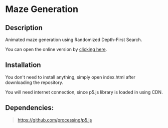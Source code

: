 # Maze Generation

## Description

Animated maze generation using Randomized Depth-First Search.

You can open the online version by [clicking here](https://kasperado.github.io/MazeGeneration/).

## Installation 

You don't need to install anything, simply open index.html after downloading the repository.

You will need internet connection, since p5.js library is loaded in using CDN.

## Dependencies:  
> https://github.com/processing/p5.js  